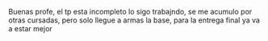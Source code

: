 Buenas profe, el tp esta incompleto lo sigo trabajndo, se me acumulo por otras cursadas, pero solo llegue a armas la base, para la entrega final ya va a estar mejor
